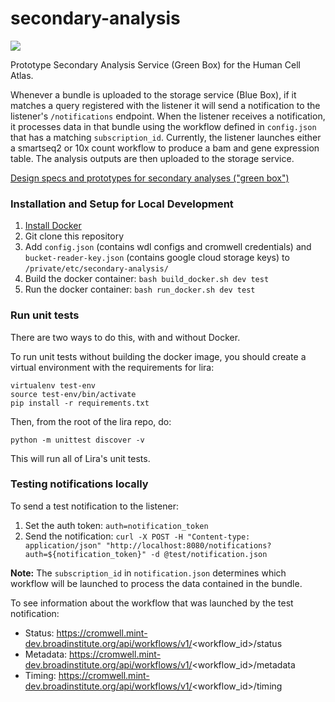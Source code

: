 # secondary-analysis

[![](https://img.shields.io/badge/slack-%23secondary--analysis-5BBC66.svg)](https://humancellatlas.slack.com/messages/secondary-analysis/)

Prototype Secondary Analysis Service (Green Box) for the Human Cell Atlas. 

Whenever a bundle is uploaded to the storage service (Blue Box), if it matches a query registered with the listener it will send a notification to the listener's `/notifications` endpoint. 
When the listener receives a notification, it processes data in that bundle using the workflow defined in `config.json` that has a matching `subscription_id`. 
Currently, the listener launches either a smartseq2 or 10x count workflow to produce a bam and gene expression table. The analysis outputs are then uploaded to the storage service.

[Design specs and prototypes for secondary analyses ("green box")](https://docs.google.com/document/d/1_VgySxINPbUsI0w-Gr4fV4DrHRSwdbCMf7b5sCB18uQ/edit?usp=sharing)

### Installation and Setup for Local Development
1. [Install Docker](https://docs.docker.com/engine/installation/#supported-platforms)
2. Git clone this repository
3. Add `config.json` (contains wdl configs and cromwell credentials) and `bucket-reader-key.json` (contains google cloud storage keys) to `/private/etc/secondary-analysis/`
4. Build the docker container: `bash build_docker.sh dev test`
5. Run the docker container: `bash run_docker.sh dev test`

### Run unit tests
There are two ways to do this, with and without Docker.

To run unit tests without building the docker image, you should create a virtual environment with the requirements for lira:

```
virtualenv test-env
source test-env/bin/activate
pip install -r requirements.txt
```

Then, from the root of the lira repo, do:
```
python -m unittest discover -v
```
This will run all of Lira's unit tests.

### Testing notifications locally
To send a test notification to the listener:  
1. Set the auth token: `auth=notification_token`  
2. Send the notification: `curl -X POST -H "Content-type: application/json" "http://localhost:8080/notifications?auth=${notification_token}" -d @test/notification.json`

**Note:** The `subscription_id` in `notification.json` determines which workflow will be launched to process the data contained in the bundle.

To see information about the workflow that was launched by the test notification:
- Status: https://cromwell.mint-dev.broadinstitute.org/api/workflows/v1/<workflow_id>/status
- Metadata: https://cromwell.mint-dev.broadinstitute.org/api/workflows/v1/<workflow_id>/metadata
- Timing: https://cromwell.mint-dev.broadinstitute.org/api/workflows/v1/<workflow_id>/timing 
